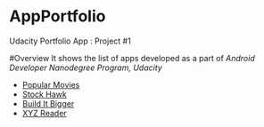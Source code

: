# AppPortfolio
Udacity Portfolio App : Project #1

#Overview
It shows the list of apps developed as a part of *Android Developer Nanodegree Program, Udacity*

* [Popular Movies](https://github.com/suryachintu/PopularMovies)
* [Stock Hawk](https://github.com/suryachintu/StockHawk)
* [Build It Bigger](https://github.com/suryachintu/BuildItBigger)
* [XYZ Reader](https://github.com/suryachintu/xyzreader)
